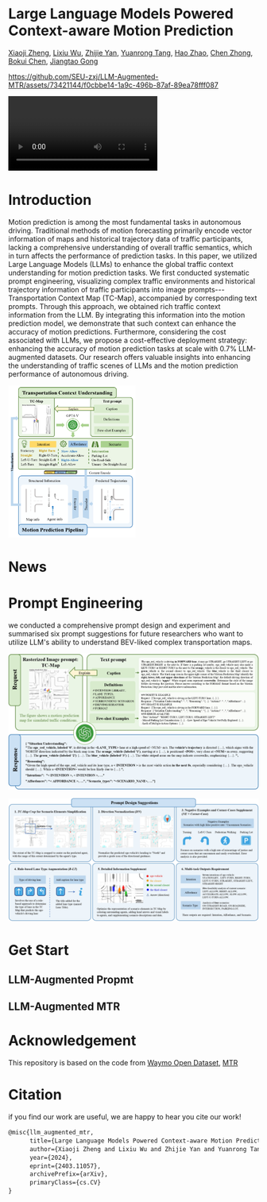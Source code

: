 # Large Language Models Powered Context-aware Motion Prediction

[Xiaoji Zheng](https://seu-zxj.github.io), [Lixiu Wu](https://github.com/wuli-maker), [Zhijie Yan](https://github.com/BJHYZJ), [Yuanrong Tang](https://arxiv.org/search/cs?searchtype=author&query=Tang,+Y), [Hao Zhao](https://sites.google.com/view/fromandto), [Chen Zhong](https://arxiv.org/search/cs?searchtype=author&query=Zhong,+C), [Bokui Chen](https://www.sigs.tsinghua.edu.cn/cbk/main.htm), [Jiangtao Gong](https://air.tsinghua.edu.cn/info/1046/1635.htm)

https://github.com/SEU-zxj/LLM-Augmented-MTR/assets/73421144/f0cbbe14-1a9c-496b-87af-89ea78fff087

<video src="https://github.com/SEU-zxj/LLM-Augmented-MTR/assets/73421144/962d7dee-9350-4b0f-abe3-9ac9feab697a"></video>

# Introduction

Motion prediction is among the most fundamental tasks in autonomous driving. Traditional methods of motion forecasting primarily encode vector information of maps and historical trajectory data of traffic participants, lacking a comprehensive understanding of overall traffic semantics, which in turn affects the performance of prediction tasks. In this paper, we utilized Large Language Models (LLMs) to enhance the global traffic context understanding for motion prediction tasks. We first conducted systematic prompt engineering, visualizing complex traffic environments and historical trajectory information of traffic participants into image prompts---Transportation Context Map (TC-Map), accompanied by corresponding text prompts. Through this approach, we obtained rich traffic context information from the LLM. By integrating this information into the motion prediction model, we demonstrate that such context can enhance the accuracy of motion predictions. Furthermore, considering the cost associated with LLMs, we propose a cost-effective deployment strategy: enhancing the accuracy of motion prediction tasks at scale with 0.7% LLM-augmented datasets. Our research offers valuable insights into enhancing the understanding of traffic scenes of LLMs and the motion prediction performance of autonomous driving.

<img src="./fig/main_figure.png" alt="Our idea" style="zoom:30%;" />

# News



# Prompt Engineering

we conducted a comprehensive prompt design and experiment and summarised six prompt suggestions for future researchers who want to utilize LLM's ability to understand BEV-liked complex transportation maps.

![prompt demonstration](./fig/prompt_pages.png)

![prompt design suggestions](./fig/promptDesign.png)

# Get Start

## LLM-Augmented Propmt



## LLM-Augmented MTR



# Acknowledgement

This repository is based on the code from [Waymo Open Dataset](https://github.com/waymo-research/waymo-open-dataset), [MTR](https://github.com/sshaoshuai/MTR)

# Citation

if you find our work are useful, we are happy to hear you cite our work!

```latex
@misc{llm_augmented_mtr,
      title={Large Language Models Powered Context-aware Motion Prediction}, 
      author={Xiaoji Zheng and Lixiu Wu and Zhijie Yan and Yuanrong Tang and Hao Zhao and Chen Zhong and Bokui Chen and Jiangtao Gong},
      year={2024},
      eprint={2403.11057},
      archivePrefix={arXiv},
      primaryClass={cs.CV}
}
```
